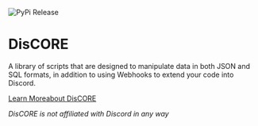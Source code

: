 ![PyPi Release](https://github.com/LDShadowLord/DisCORE/workflows/Upload%20Python%20Package/badge.svg)

# DisCORE
A library of scripts that are designed to manipulate data in both JSON and SQL formats, in addition to using Webhooks to extend your code into Discord.

[Learn Moreabout DisCORE](https://github.com/LDShadowLord/DisCORE/blob/master/DisCORE/README.md)

_DisCORE is not affiliated with Discord in any way_
